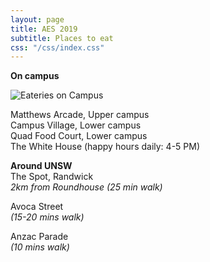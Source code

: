 ```yaml
---
layout: page
title: AES 2019
subtitle: Places to eat
css: "/css/index.css"
---
```


 **On campus**

![Eateries on Campus](/ausevo.github.io/img/big-imgs/campus.png)

Matthews Arcade, Upper campus    
Campus Village, Lower campus   
Quad Food Court, Lower campus   
The White House (happy hours daily: 4-5 PM) 


**Around UNSW**  
The Spot, Randwick  
*2km from Roundhouse (25 min walk)*    

Avoca Street    
*(15-20 mins walk)*   

Anzac Parade    
*(10 mins walk)*
